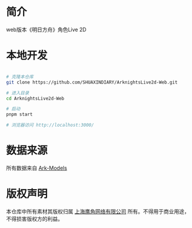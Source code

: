 # 简介

web版本《明日方舟》角色Live 2D


# 本地开发

```bash

# 克隆本仓库
git clone https://github.com/SHUAXINDIARY/ArknightsLive2d-Web.git

# 进入目录
cd ArknightsLive2d-Web

# 启动
pnpm start

# 浏览器访问 http://localhost:3000/

```

# 数据来源

所有数据来自 [Ark-Models](https://github.com/isHarryh/Ark-Models)

# 版权声明

本仓库中所有素材其版权归属 [上海鹰角网络有限公司](https://www.hypergryph.com/) 所有。不得用于商业用途，不得损害版权方的利益。
